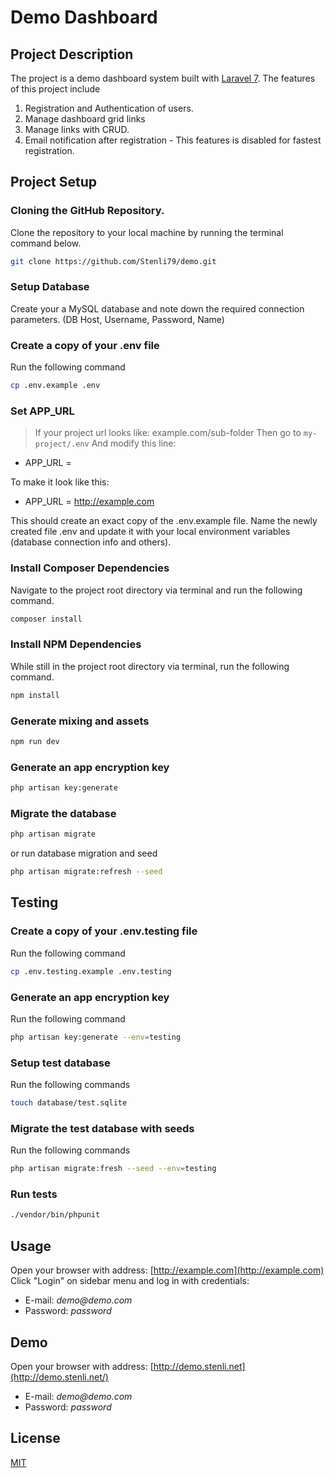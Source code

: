 # Demo Dashboard

## Project Description

The project is a demo dashboard system built with [Laravel 7](https://laravel.com). 
The features of this project include
1. Registration and Authentication of users.
2. Manage dashboard grid links
3. Manage links with CRUD.
4. Email notification after registration - This features is disabled for fastest registration.

## Project Setup

### Cloning the GitHub Repository.

Clone the repository to your local machine by running the terminal command below.

```bash
git clone https://github.com/Stenli79/demo.git
```

### Setup Database

Create your a MySQL database and note down the required connection parameters. (DB Host, Username, Password, Name)

### Create a copy of your .env file

Run the following command

```bash
cp .env.example .env
```

### Set APP_URL

> If your project url looks like: example.com/sub-folder 
Then go to `my-project/.env`
And modify this line:

* APP_URL = 

To make it look like this:

* APP_URL = http://example.com

This should create an exact copy of the .env.example file. Name the newly created file .env and update it with your local environment variables (database connection info and others).

### Install Composer Dependencies

Navigate to the project root directory via terminal and run the following command.

```bash
composer install
```

### Install NPM Dependencies

While still in the project root directory via terminal, run the following command.

```bash
npm install
```

### Generate mixing and assets
```bash
npm run dev
```

### Generate an app encryption key

```bash
php artisan key:generate
```

### Migrate the database

```bash
php artisan migrate
```
or run database migration and seed

```bash
php artisan migrate:refresh --seed
```

## Testing

### Create a copy of your .env.testing file

Run the following command

```bash
cp .env.testing.example .env.testing
```

### Generate an app encryption key

Run the following command

```bash
php artisan key:generate --env=testing
```

### Setup test database

Run the following commands

```bash
touch database/test.sqlite
```  

### Migrate the test database with seeds

Run the following commands

```bash
php artisan migrate:fresh --seed --env=testing
```  

### Run tests

```bash
./vendor/bin/phpunit
``` 

## Usage
		
Open your browser with address: [http://example.com](http://example.com)  
Click "Login" on sidebar menu and log in with credentials:

* E-mail: _demo@demo.com_
* Password: _password_
		
## Demo
Open your browser with address: [http://demo.stenli.net](http://demo.stenli.net/) 
		
* E-mail: _demo@demo.com_
* Password: _password_

## License

[MIT](https://choosealicense.com/licenses/mit/)
